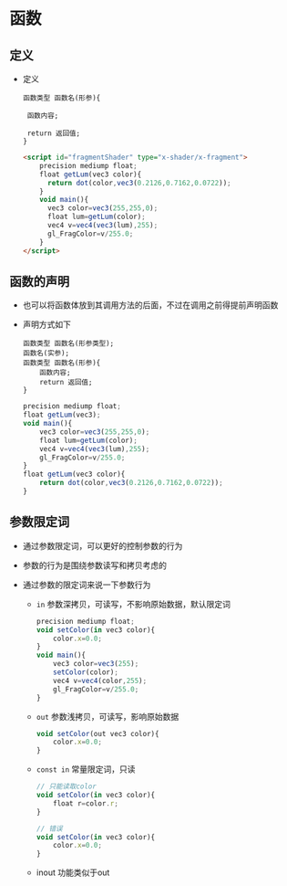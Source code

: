# 函数

## 定义

+ 定义

  ```
  函数类型 函数名(形参){

  ​ 函数内容;

  ​ return 返回值;
  }
  ```

  ```html
  <script id="fragmentShader" type="x-shader/x-fragment">
      precision mediump float;
      float getLum(vec3 color){
        return dot(color,vec3(0.2126,0.7162,0.0722));
      }
      void main(){
        vec3 color=vec3(255,255,0);
        float lum=getLum(color);
        vec4 v=vec4(vec3(lum),255);
        gl_FragColor=v/255.0;
      }
  </script>
  ```

## 函数的声明

+ 也可以将函数体放到其调用方法的后面，不过在调用之前得提前声明函数

+ 声明方式如下

  ```
  函数类型 函数名(形参类型);
  函数名(实参);
  函数类型 函数名(形参){
      函数内容;
      return 返回值;
  }
  ```

  ```js
  precision mediump float;
  float getLum(vec3);
  void main(){
      vec3 color=vec3(255,255,0);
      float lum=getLum(color);
      vec4 v=vec4(vec3(lum),255);
      gl_FragColor=v/255.0;
  }
  float getLum(vec3 color){
      return dot(color,vec3(0.2126,0.7162,0.0722));
  }
  ```

## 参数限定词

+ 通过参数限定词，可以更好的控制参数的行为

+ 参数的行为是围绕参数读写和拷贝考虑的

+ 通过参数的限定词来说一下参数行为

  + `in` 参数深拷贝，可读写，不影响原始数据，默认限定词

    ```js
    precision mediump float;
    void setColor(in vec3 color){
        color.x=0.0;
    }
    void main(){
        vec3 color=vec3(255);
        setColor(color);
        vec4 v=vec4(color,255);
        gl_FragColor=v/255.0;
    }
    ```

  + `out` 参数浅拷贝，可读写，影响原始数据

    ```js
    void setColor(out vec3 color){
        color.x=0.0;
    }
    ```

  + `const in` 常量限定词，只读

    ```js
    // 只能读取color
    void setColor(in vec3 color){
        float r=color.r;
    }

    // 错误
    void setColor(in vec3 color){
        color.x=0.0;
    }

    ```

  + inout 功能类似于out
